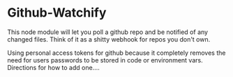 # Github-Watchify

This node module will let you poll a github repo and be notified of any changed files.  Think of it as a shitty webhook for repos you don't own.

Using personal access tokens for github because it completely removes the need for users passwords to be stored in code or environment vars.  Directions for how to add one....